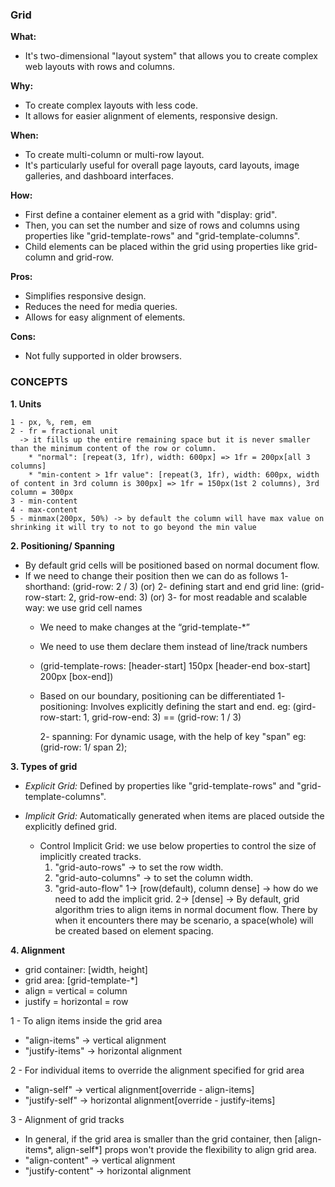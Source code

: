 ### Grid

**What:**

- It's two-dimensional "layout system" that allows you to create complex web layouts with rows and columns.

**Why:**

- To create complex layouts with less code.
- It allows for easier alignment of elements, responsive design.

**When:**

- To create multi-column or multi-row layout.
- It's particularly useful for overall page layouts, card layouts, image galleries, and dashboard interfaces.

**How:**

- First define a container element as a grid with "display: grid".
- Then, you can set the number and size of rows and columns using properties like "grid-template-rows" and "grid-template-columns".
- Child elements can be placed within the grid using properties like grid-column and grid-row.

**Pros:**

- Simplifies responsive design.
- Reduces the need for media queries.
- Allows for easy alignment of elements.

**Cons:**

- Not fully supported in older browsers.


### CONCEPTS


**1. Units**

    1 - px, %, rem, em
    2 - fr = fractional unit
      -> it fills up the entire remaining space but it is never smaller than the minimum content of the row or column.
        * "normal": [repeat(3, 1fr), width: 600px] => 1fr = 200px[all 3 columns]
        * "min-content > 1fr value": [repeat(3, 1fr), width: 600px, width of content in 3rd column is 300px] => 1fr = 150px(1st 2 columns), 3rd column = 300px
    3 - min-content
    4 - max-content
    5 - minmax(200px, 50%) -> by default the column will have max value on shrinking it will try to not to go beyond the min value


**2. Positioning/ Spanning**

- By default grid cells will be positioned based on normal document flow.
- If we need to change their position then we can do as follows
  1-  shorthand: (grid-row: 2 / 3)
  (or)
  2-  defining start and end grid line: (grid-row-start: 2, grid-row-end: 3)
  (or)
  3- for most readable and scalable way: we use grid cell names
    - We need to make changes at the “grid-template-*”
    - We need to use them declare them instead of line/track numbers
    - (grid-template-rows: [header-start] 150px [header-end box-start] 200px [box-end])

  - Based on our boundary, positioning can be differentiated
    1- positioning: Involves explicitly defining the start and end.
      eg: (gird-row-start: 1, grid-row-end: 3) == (grid-row: 1 / 3)

    2- spanning: For dynamic usage, with the help of key "span"
      eg: (grid-row: 1/ span 2);

**3. Types of grid**

- _Explicit Grid:_ Defined by properties like "grid-template-rows" and "grid-template-columns".

- _Implicit Grid:_ Automatically generated when items are placed outside the explicitly defined grid.
  - Control Implicit Grid: we use below properties to control the size of implicitly created tracks.
    1. "grid-auto-rows" -> to set the row width.
    2. "grid-auto-columns" -> to set the column width.
    3. "grid-auto-flow"
      1-> [row(default), column  dense] -> how do we need to add the implicit grid.
      2-> [dense] -> By default, grid algorithm tries to align items in normal document flow. There by when it encounters there may be scenario, a space(whole) will be created based on element spacing.

**4. Alignment**
- grid container: [width, height]
- grid area: [grid-template-*]
- align = vertical = column
- justify = horizontal = row

1 - To align items inside the grid area
  - "align-items" -> vertical alignment
  - "justify-items" -> horizontal alignment

2 - For individual items to override the alignment specified for grid area
  - "align-self" -> vertical alignment[override - align-items]
  - "justify-self" -> horizontal alignment[override - justify-items]

3 - Alignment of grid tracks
  - In general,  if the grid area is smaller than the grid container, then [align-items*, align-self*] props won't provide the flexibility to align grid area.
  - "align-content" -> vertical alignment
  - "justify-content" -> horizontal alignment